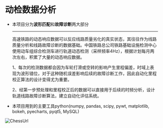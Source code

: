 # 动检数据分析 
* 本项目分为**波形匹配**和**故障诊断**两大部分

  ***

  ​		高速铁路的动态响应数据可以反应线路质量劣化的真实状态，其往往作为线路质量分析和线路故障诊断的数据基础。中国铁路总公司铁路基础设施检测中心使用动车组综合检测车进行轨道动态检测（采样频率4Hz），根据计划每月两次左右，积累了大量的动态响应数据。

  1、每次的检测数据都会因为车轮打滑或空转的影响产生里程偏差，时域上表现为波形错位，对于这种随机误差影响后续的故障诊断工作，因此自动化里程校正算法的设计变得尤为重要。

  2、经第一步预处理和里程校正后的数据可以直接用于后续的时频分析，设计轨道线路故障诊断算法，建立自动化评估系统。

* 本项目用到的主要工具python(numpy, pandas, scipy, pywt, matplotlib, bokeh, pyecharts, pyqt5, MySQL)

![ChessUrl](https://cl.ly/5f15a182a57e/download/second.gif)